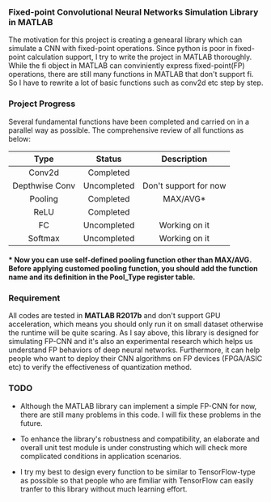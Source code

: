 ### Fixed-point Convolutional Neural Networks Simulation Library in MATLAB

The motivation for this project is creating a genearal library which can simulate a CNN with fixed-point operations. Since python is poor in fixed-point calculation support, I try to write the project in MATLAB thoroughly. While the fi object in MATLAB can conviniently express fixed-point(FP) operations, there are still many functions in MATLAB that don't support fi. So I have to rewrite a lot of basic functions such as conv2d etc step by step.

### Project Progress
Several fundamental functions have been completed and carried on in a parallel way as possible. The comprehensive review of all functions as below:

|        **Type**         |       **Status**     |        **Description**       |
|:-----------------------:|:--------------------:|:----------------------------:|
| Conv2d                  |      Completed       |                              |
| Depthwise Conv          |     Uncompleted      |    Don't support for now     |
| Pooling                 |      Completed       |           MAX/AVG*           |
| ReLU                    |      Completed       |                              |
| FC                      |     Uncompleted      |        Working on it         |
| Softmax                 |     Uncompleted      |        Working on it         |
#### * Now you can use self-defined pooling function other than MAX/AVG. Before applying customed pooling function, you should add the function name and its definition in the Pool_Type register table.

### Requirement

All codes are tested in **MATLAB R2017b** and don't support GPU acceleration, which means you should only run it on small dataset otherwise the runtime will be quite scaring. As I say above, this library is designed for simulating FP-CNN and it's also an experimental research which helps us understand FP behaviors of deep neural networks. Furthermore, it can help people who want to deploy their CNN algorithms on FP devices (FPGA/ASIC etc) to verify the effectiveness of quantization method.

### TODO

- Although the MATLAB library can implement a simple FP-CNN for now, there are still many problems in this code. I will fix these problems in the future.

- To enhance the library's robustness and compatibility, an elaborate and overall unit test module is under construsting which will check more complicated conditions in application scenarios.

- I try my best to design every function to be similar to TensorFlow-type as possible so that people who are fimiliar with TensorFlow can easily tranfer to this library without much learning effort.
